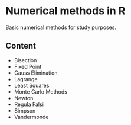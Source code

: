 # Numerical methods in R

Basic numerical methods for study purposes.

## Content
* Bisection
* Fixed Point
* Gauss Elimination
* Lagrange
* Least Squares
* Monte Carlo Methods
* Newton
* Regula Falsi
* Simpson
* Vandermonde